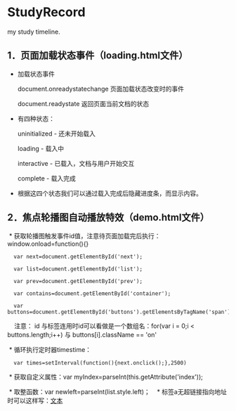 # StudyRecord
my study timeline.

## 1．页面加载状态事件（loading.html文件）

  * 加载状态事件

      document.onreadystatechange 页面加载状态改变时的事件
   
      document.readystate 返回页面当前文档的状态
   
  * 有四种状态：

      uninitialized - 还未开始载入
  
      loading - 载入中
   
      interactive - 已载入，文档与用户开始交互
   
      complete - 载入完成
   
  * 根据这四个状态我们可以通过载入完成后隐藏进度条，而显示内容。

## 2．焦点轮播图自动播放特效（demo.html文件）

  * 获取轮播图触发事件id值，注意待页面加载完后执行：window.onload=function(){}

      var next=document.getElementById('next');
      
      var list=document.getElementById('list');
      
      var prev=document.getElementById('prev');
      
      var contains=document.getElementById('container');
      
      var buttons=document.getElementById('buttons').getElementsByTagName('span');
     
     注意： id 与标签连用时id可以看做是一个数组名：for(var i = 0;i < buttons.length;i++) 与 buttons[i].className == 'on'
     
  * 循环执行定时器timestime：

      var times=setInterval(function(){next.onclick();},2500)
  
  * 获取自定义属性：var myIndex=parseInt(this.getAttribute('index'));
  
  * 取整函数：var newleft=parseInt(list.style.left)；
  
  * 标签a无超链接指向地址时可以这样写：<a href="javascript:;" >文本</a>
  
  
  
  
  
  
  
